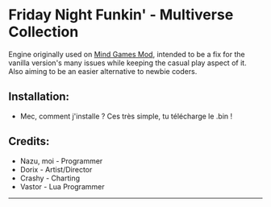 # Friday Night Funkin' - Multiverse Collection
Engine originally used on [Mind Games Mod](https://gamebanana.com/mods/301107), intended to be a fix for the vanilla version's many issues while keeping the casual play aspect of it. Also aiming to be an easier alternative to newbie coders.

## Installation:
* Mec, comment j'installe ?
Ces très simple, tu télécharge le .bin !

## Credits:
* Nazu, moi - Programmer
* Dorix - Artist/Director
* Crashy - Charting
* Vastor - Lua Programmer
_____________________________________
